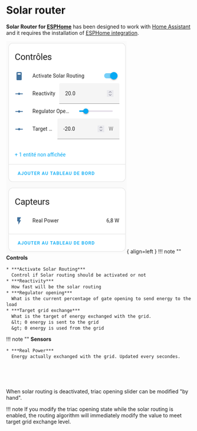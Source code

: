 # Solar router

**Solar Router for [ESPHome](http://esphome.io)** has been designed to work with [Home Assistant](http://home-assistant.io) and it requires the installation of [ESPHome integration](https://www.home-assistant.io/integrations/esphome/).  

![HA](images/SolarRouterInHomeAssistant.png){ align=left }
!!! note ""
    **Controls**
    
    * ***Activate Solar Routing***  
      Control if Solar routing should be activated or not
    * ***Reactivity***  
      How fast will be the solar routing 
    * ***Regulator opening***  
      What is the current percentage of gate opening to send energy to the load 
    * ***Target grid exchange***  
      What is the target of energy exchanged with the grid.  
      &lt; 0 energy is sent to the grid  
      &gt; 0 energy is used from the grid
!!! note ""
    **Sensors**
    
    * ***Real Power***  
      Energy actually exchanged with the grid. Updated every secondes. 

<br>
<br>
<br>

When solar routing is deactivated, triac opening slider can be modified "by hand". 

!!! note 
    If you modify the triac opening state while the solar routing is enabled, the routing algorithm will immediately modify the value to meet target grid exchange level.